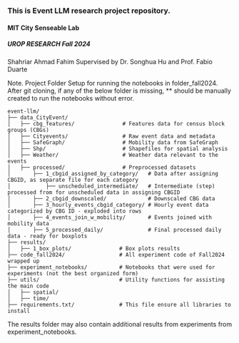### This is Event LLM research project repository.
#### MIT City Senseable Lab
##### UROP RESEARCH Fall 2024
Shahriar Ahmad Fahim
Supervised by Dr. Songhua Hu and Prof. Fabio Duarte

Note. Project Folder Setup for running the notebooks in folder_fall2024. After git cloning, if any of the below folder is missing, ** should be manually created to run the notebooks without error.

```
event-llm/
├── data_CityEvent/         
│   ├── cbg_features/               # Features data for census block groups (CBGs)
│   ├── Cityevents/                 # Raw event data and metadata
│   ├── SafeGraph/                  # Mobility data from SafeGraph
│   ├── Shp/                        # Shapefiles for spatial analysis
│   ├── Weather/                    # Weather data relevant to the events
│   ├── processed/                  # Preprocessed datasets
│       ├── 1_cbgid_assigned_by_category/   # Data after assigning CBGID, as separate file for each category
│           ├── unscheduled_intermediate/   # Intermediate (step) processed from for unscheduled data in assigning CBGID 
│       ├── 2_cbgid_downscaled/             # Downscaled CBG data
│       ├── 3_hourly_events_cbgid_category/ # Hourly event data categorized by CBG ID - exploded into rows
│       ├── 4_events_join_w_mobility/       # Events joined with mobility data
│       ├── 5_processed_daily/              # Final processed daily data - ready for boxplots
├── results/         
│   ├── 1_box_plots/               # Box plots results
├── code_fall2024/                 # All experiment code of Fall2024 wrapped up
├── experiment_notebooks/          # Notebooks that were used for experiments (not the best organized form)
├── utils/                         # Utility functions for assisting the main code 
│   ├── spatial/                   
│   ├── time/                      
├── requirements.txt/              # This file ensure all libraries to install  
```

The results folder may also contain additional results from experiments from experiment_notebooks.